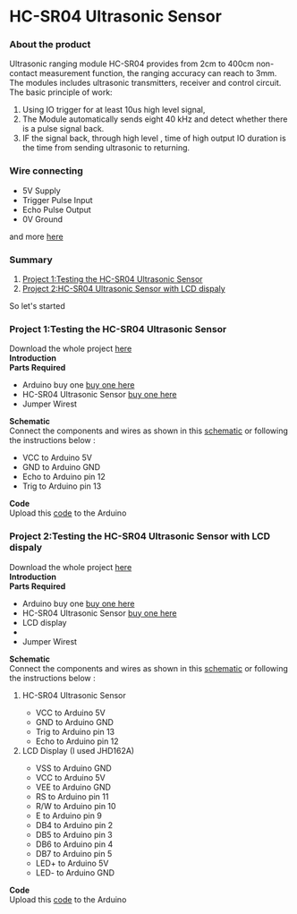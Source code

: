 <h1>HC-SR04 Ultrasonic Sensor</h1>
<h3>About the product</h3>
<p>
Ultrasonic ranging module HC-SR04 provides from 2cm to 400cm non-contact measurement function, the ranging accuracy can reach to 3mm. The modules includes ultrasonic transmitters, receiver and control circuit. The basic principle of work:
 <ol>
  <li>Using IO trigger for at least 10us high level signal,</li>
  <li>The Module automatically sends eight 40 kHz and detect whether there is a pulse signal back.</li>
  <li>IF the signal back, through high level , time of high output IO duration is the time from sending ultrasonic to returning.</li>
 </ol>
</p>
<h3>Wire connecting</h3>
<p>
 <ul>
  <li>5V Supply</li>
  <li>Trigger Pulse Input</li>
  <li>Echo Pulse Output</li>
  <li>0V Ground </li>
 </ul>
</p>
<p>and more <a href="http://www.micropik.com/PDF/HCSR04.pdf" target="_blank">here</a></p>
<h3>Summary</h3>
<p>
 <ol>
  <li><a href="#Project1">Project 1:Testing the HC-SR04 Ultrasonic Sensor</a></li>
  <li><a href="#Project2">Project 2:HC-SR04 Ultrasonic Sensor with LCD dispaly</a></li>
 </ol>
 So let's started
</p>
<h3 id="Project1">Project 1:Testing the HC-SR04 Ultrasonic Sensor</h3>
<p>
Download the whole project <a href="https://github.com/AhmedDjebali/Getting-Started-With/tree/master/Sensors/HC-SR04_Test">here<a><br/>
<strong>Introduction</strong><br/>
<strong>Parts Required</strong><br/>
<ul>
  <li>Arduino buy one <a href="">buy one here</a></li>
  <li>HC-SR04 Ultrasonic Sensor <a href="">buy one here</a></li>
  <li>Jumper Wirest</li>
</ul>
<strong>Schematic</strong><br/>
Connect the components and wires as shown in this <a href="https://github.com/AhmedDjebali/Getting-Started-With/blob/master/Sensors/HC-SR04_Test/Schematic.jpg">schematic</a> or following the instructions below : <br/>
<ul>
  <li>VCC to Arduino 5V</li>
  <li>GND to Arduino GND</li>
  <li>Echo to Arduino pin 12</li>
  <li>Trig to Arduino pin 13</li>
</ul>
<strong>Code</strong><br/>
Upload this <a href="https://github.com/AhmedDjebali/Getting-Started-With/blob/master/Sensors/HC-SR04_Test/HC-SR04_Test.ino">code</a> to the Arduino
</p>
<h3 id="Project2">Project 2:Testing the HC-SR04 Ultrasonic Sensor with LCD dispaly</h3>
<p>
Download the whole project <a href="https://github.com/AhmedDjebali/Getting-Started-With/tree/master/Sensors/HC-SR04_with_LCD">here<a><br/>
<strong>Introduction</strong><br/>
<strong>Parts Required</strong><br/>
<ul>
  <li>Arduino buy one <a href="">buy one here</a></li>
  <li>HC-SR04 Ultrasonic Sensor <a href="">buy one here</a></li>
  <li>LCD display<li/>
  <li>Jumper Wirest</li>
</ul>
<strong>Schematic</strong><br/>
Connect the components and wires as shown in this <a href="https://github.com/AhmedDjebali/Getting-Started-With/blob/master/Sensors/HC-SR04_with_LCD/Schematic.jpg">schematic</a> or following the instructions below : <br/>
<ol>
 <li>HC-SR04 Ultrasonic Sensor</li>
 <ul>
  <li>VCC to Arduino 5V</li>
  <li>GND to Arduino GND</li>
  <li>Trig to Arduino pin 13</li>
  <li>Echo to Arduino pin 12</li>
</ul>
<li>LCD Display (I used JHD162A)</li>
<ul>
  <li>VSS to Arduino GND</li>
  <li>VCC to Arduino 5V</li>
  <li>VEE to Arduino GND</li>
  <li>RS to Arduino pin 11</li>
  <li>R/W to Arduino pin 10</li>
  <li>E to Arduino pin 9</li>
  <li>DB4 to Arduino pin 2</li>
  <li>DB5 to Arduino pin 3</li>
  <li>DB6 to Arduino pin 4</li>
  <li>DB7 to Arduino pin 5</li>
  <li>LED+ to Arduino 5V</li>
  <li>LED- to Arduino GND</li>
</ul>
</ol>
<strong>Code</strong><br/>
Upload this <a href="https://github.com/AhmedDjebali/Getting-Started-With/blob/master/Sensors/HC-SR04_with_LCD/HC-SR04_with_LCD.ino">code</a> to the Arduino
</p>
